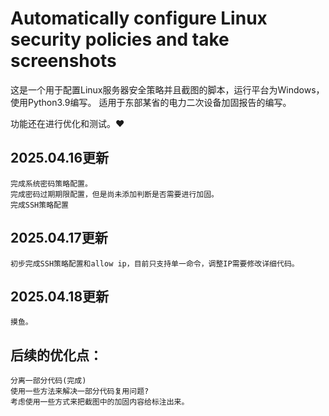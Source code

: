 # Automatically configure Linux security policies and take screenshots

这是一个用于配置Linux服务器安全策略并且截图的脚本，运行平台为Windows，使用Python3.9编写。
适用于东部某省的电力二次设备加固报告的编写。

功能还在进行优化和测试。❤

## 2025.04.16更新
    完成系统密码策略配置。
    完成密码过期期限配置，但是尚未添加判断是否需要进行加固。
    完成SSH策略配置

## 2025.04.17更新
    初步完成SSH策略配置和allow ip，目前只支持单一命令，调整IP需要修改详细代码。

## 2025.04.18更新
    摸鱼。


## 后续的优化点：
    分离一部分代码(完成)
    使用一些方法来解决一部分代码复用问题?
    考虑使用一些方式来把截图中的加固内容给标注出来。
